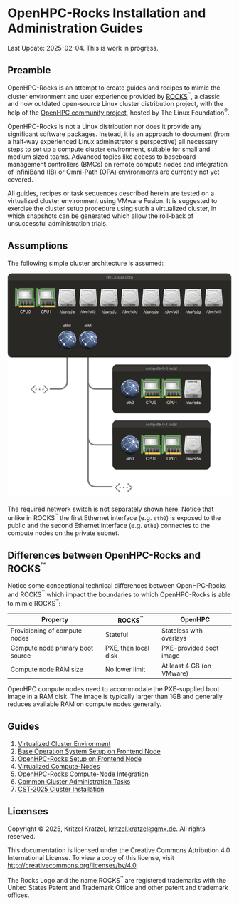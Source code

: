 # OpenHPC-Rocks Installation and Administration Guides

Last Update: 2025-02-04. This is work in progress.

## Preamble

OpenHPC-Rocks is an attempt to create guides and recipes to mimic the cluster environment and user experience provided by [ROCKS](http://www.rocksclusters.org)<sup>:tm:</sup>, a classic and now outdated open-source Linux cluster distribution project, with the help of the [OpenHPC community project](https://openhpc.community), hosted by The Linux Foundation<sup>®</sup>.

OpenHPC-Rocks is not a Linux distribution nor does it provide any significant software packages. Instead, it is an approach to document (from a half-way experienced Linux adminstrator's perspective) all necessary steps to set up a compute cluster environment, suitable for small and medium sized teams. Advanced topics like access to baseboard management controllers (BMCs) on remote compute nodes and integration of InfiniBand (IB) or Omni-Path (OPA) environments are currently not yet covered.

All guides, recipes or task sequences described herein are tested on a virtualized cluster environment using VMware Fusion. It is suggested to exercise the cluster setup procedure using such a virtualized cluster, in which snapshots can be generated which allow the roll-back of unsuccessful administration trials. 

## Assumptions

The following simple cluster architecture is assumed:

<img src="./assets/vmCluster-General-Layout.png" alt="vmCluster-General-Layout" style="zoom:66%;" />

The required network switch is not separately shown here. Notice that unlike in ROCKS<sup>:tm:</sup> the first Ethernet interface (e.g. `eth0`) is exposed to the public and the second Ethernet interface (e.g. `eth1`) connectes to the compute nodes on the private subnet.

## Differences between OpenHPC-Rocks and ROCKS<sup>:tm:</sup>

Notice some conceptional technical differences between OpenHPC-Rocks and ROCKS<sup>:tm:</sup> which impact the boundaries to which OpenHPC-Rocks is able to mimic ROCKS<sup>:tm:</sup>:

| Property                         | ROCKS<sup>:tm:</sup> | OpenHPC                   |
| -------------------------------- | -------------------- | ------------------------- |
| Provisioning of compute nodes    | Stateful             | Stateless with overlays   |
| Compute node primary boot source | PXE, then local disk | PXE-provided boot image   |
| Compute node RAM size            | No lower limit       | At least 4 GB (on VMware) |

OpenHPC compute nodes need to accommodate the PXE-supplied boot image in a RAM disk. The image is typically larger than 1GB and generally reduces available RAM on compute nodes generally.

## Guides

1. [Virtualized Cluster Environment](./01-Virtualized-Cluster-Environment.md)
2. [Base Operation System Setup on Frontend Node](./02-Base-Operation-System-Setup-on-Frontend-Node.md)
3. [OpenHPC-Rocks Setup on Frontend Node](./03-OpenHPC-Rocks-Setup-on-Frontend-Node.md)
4. [Virtualized Compute-Nodes](./04-Virtualized-Compute-Nodes.md)
5. [OpenHPC-Rocks Compute-Node Integration](./05-OpenHPC-Rocks-Compute-Node-Integration.md)
6. [Common Cluster Administration Tasks](./06-Common-Cluster-Administration-Tasks.md)
7. [CST-2025 Cluster Installation](./07-CST-Cluster-Installation.md)

## Licenses

Copyright © 2025, Kritzel Kratzel, kritzel.kratzel@gmx.de. All rights reserved.

This documentation is licensed under the Creative Commons Attribution 4.0 International License. To view a copy of this license, visit http://creativecommons.org/licenses/by/4.0.

The Rocks Logo and the name ROCKS<sup>:tm:</sup> are registered trademarks with the United States Patent and Trademark Office and other patent and trademark offices.
